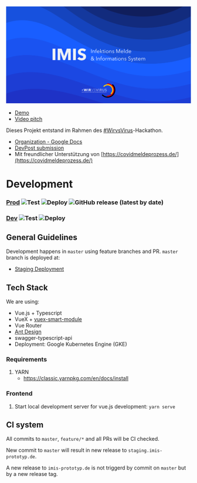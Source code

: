 [![IMIS Cover](client/public/web-imis.png)](http://www.youtube.com/watch?v=XIIlMh3Lbsc "Pitch")

  * [Demo](https://imis-prototyp.de)
  * [Video pitch](https://www.youtube.com/watch?v=XIIlMh3Lbsc)
 
Dieses Projekt entstand im Rahmen des [#WirvsVirus](https://wirvsvirushackathon.org/)-Hackathon. 
 
  * [Organization - Google Docs](https://docs.google.com/document/d/1nEf7WGs6BJ9qcHcuUoVzV1i01kIPH0ENQihb6B7yiI4/edit?usp=sharing)
  * [DevPost submission](https://devpost.com/software/imis-infektions-melde-und-informations-system)
  * Mit freundlicher Unterstützung von [https://covidmeldeprozess.de/](https://covidmeldeprozess.de/)
  
# Development
### [Prod](https://imis-prototyp.de) ![Test](https://github.com/ImisDevelopers/1_011_a_infektionsfall_uebermittellung/workflows/Build%20and%20Test/badge.svg?branch=master&event=push) ![Deploy](https://github.com/ImisDevelopers/1_011_a_infektionsfall_uebermittellung/workflows/Deploy/badge.svg) ![GitHub release (latest by date)](https://img.shields.io/github/v/release/imisDevelopers/1_011_a_infektionsfall_uebermittellung?color=green)
### [Dev](https://staing.imis-prototyp.de) ![Test](https://github.com/ImisDevelopers/1_011_a_infektionsfall_uebermittellung/workflows/Build%20and%20Test/badge.svg?branch=dev&event=push) ![Deploy](https://github.com/ImisDevelopers/1_011_a_infektionsfall_uebermittellung/workflows/Deploy/badge.svg?branch=dev&event=push)

## General Guidelines

Development happens in `master` using feature branches and PR. 
`master` branch is deployed at:

   * [Staging Deployment](https://staging.imis-prototyp.de)

## Tech Stack

We are using:
 - Vue.js + Typescript
 - VueX + [vuex-smart-module](https://github.com/ktsn/vuex-smart-module)
 - Vue Router
 - [Ant Design](https://www.antdv.com/) 
 - swagger-typescript-api
 - Deployment: Google Kubernetes Engine (GKE)

### Requirements
1. YARN 
   - https://classic.yarnpkg.com/en/docs/install

### Frontend
1. Start local development server for vue.js development: 
```yarn serve```

## CI system
All commits to `master`, `feature/*` and all PRs will be CI checked.

New commit to `master` will result in new release to `staging.imis-prototyp.de`.

A new release to `imis-prototyp.de` is not triggerd by commit on `master` but by a new release tag. 
